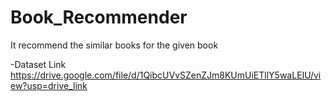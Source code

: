 # Book_Recommender
It recommend the similar books for the given book

-Dataset Link
https://drive.google.com/file/d/1QibcUVvSZenZJm8KUmUiETllY5waLEIU/view?usp=drive_link

